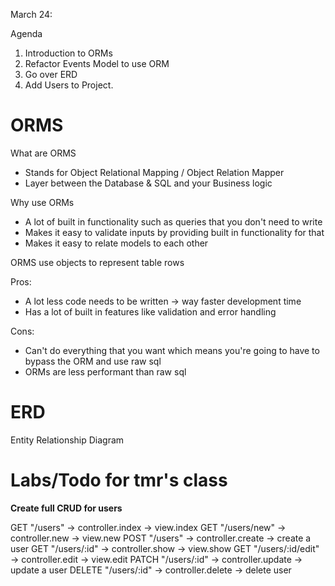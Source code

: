 March 24:

Agenda
1) Introduction to ORMs
2) Refactor Events Model to use ORM
3) Go over ERD
4) Add Users to Project.


# ORMS

What are ORMS

- Stands for Object Relational Mapping / Object Relation Mapper
- Layer between the Database & SQL and your Business logic

Why use ORMs

- A lot of built in functionality such as queries that you don't need to write
- Makes it easy to validate inputs by providing built in functionality for that
- Makes it easy to relate models to each other


ORMS use objects to represent table rows

Pros:
- A lot less code needs to be written -> way faster development time
- Has a lot of built in features like validation and error handling

Cons:
- Can't do everything that you want which means you're going to have to bypass the ORM and use raw sql
- ORMs are less performant than raw sql

# ERD

Entity Relationship Diagram


# Labs/Todo for tmr's class
**Create full CRUD for users**

GET "/users" -> controller.index -> view.index
GET "/users/new" -> controller.new -> view.new
POST "/users" -> controller.create -> create a user
GET "/users/:id" -> controller.show -> view.show
GET "/users/:id/edit" -> controller.edit -> view.edit
PATCH "/users/:id" -> controller.update -> update a user
DELETE "/users/:id" -> controller.delete -> delete user

